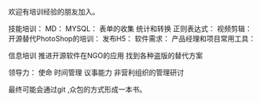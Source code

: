 
欢迎有培训经验的朋友加入。

技能培训：
MD：
MYSQL：
表单的收集 统计和转换
正则表达式：
视频剪辑：
开源替代PhotoShop的培训：
发布H5：
软件需求：
产品经理和项目常用工具：

信息培训
推进开源软件在NGO的应用
找到各种盗版的替代方案


领导力：
使命
时间管理
议事能力
非营利组织的管理研讨


最终可能会通过git ,众包的方式形成一本书。
